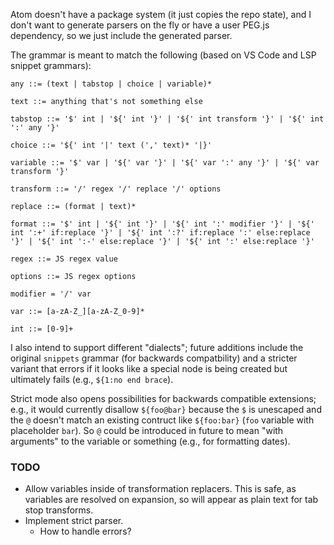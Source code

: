 Atom doesn't have a package system (it just copies the repo state), and I don't want to generate parsers on the fly or have a user PEG.js dependency, so we just include the generated parser.

The grammar is meant to match the following (based on VS Code and LSP snippet grammars):

```
any ::= (text | tabstop | choice | variable)*

text ::= anything that's not something else

tabstop ::= '$' int | '${' int '}' | '${' int transform '}' | '${' int ':' any '}'

choice ::= '${' int '|' text (',' text)* '|}'

variable ::= '$' var | '${' var '}' | '${' var ':' any '}' | '${' var transform '}'

transform ::= '/' regex '/' replace '/' options

replace ::= (format | text)*

format ::= '$' int | '${' int '}' | '${' int ':' modifier '}' | '${' int ':+' if:replace '}' | '${' int ':?' if:replace ':' else:replace '}' | '${' int ':-' else:replace '}' | '${' int ':' else:replace '}'

regex ::= JS regex value

options ::= JS regex options

modifier = '/' var

var ::= [a-zA-Z_][a-zA-Z_0-9]*

int ::= [0-9]+
```

I also intend to support different "dialects"; future additions include the original `snippets` grammar (for backwards compatbility) and a stricter variant that errors if it looks like a special node is being created but ultimately fails (e.g., `${1:no end brace`).

Strict mode also opens possibilities for backwards compatible extensions; e.g., it would currently disallow `${foo@bar}` because the `$` is unescaped and the `@` doesn't match an existing contruct like `${foo:bar}` (`foo` variable with placeholder `bar`). So `@` could be introduced in future to mean "with arguments" to the variable or something (e.g., for formatting dates).

### TODO
- Allow variables inside of transformation replacers. This is safe, as variables are resolved on expansion, so will appear as plain text for tab stop transforms.
- Implement strict parser.
  - How to handle errors?

